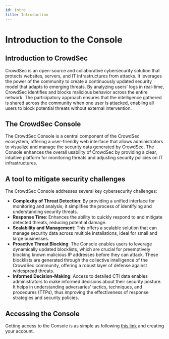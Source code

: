 ```yaml
---
id: intro
title: Introduction
---
```


# Introduction to the Console

## Introduction to CrowdSec

CrowdSec is an open-source and collaborative cybersecurity solution that protects websites, servers, and IT infrastructures from attacks. It leverages the power of the community to create a continuously updated security model that adapts to emerging threats. By analyzing users' logs in real-time, CrowdSec identifies and blocks malicious behavior across the entire network. The participatory approach ensures that the intelligence gathered is shared across the community when one user is attacked, enabling all users to block potential threats without external intervention.

  

## The CrowdSec Console

The CrowdSec Console is a central component of the CrowdSec ecosystem, offering a user-friendly web interface that allows administrators to visualize and manage the security data generated by CrowdSec. The Console enhances the overall usability of CrowdSec by providing a clear, intuitive platform for monitoring threats and adjusting security policies on IT infrastructures.

  

## A tool to mitigate security challenges

The CrowdSec Console addresses several key cybersecurity challenges:

*   **Complexity of Threat Detection**: By providing a unified interface for monitoring and analysis, it simplifies the process of identifying and understanding security threats.
*   **Response Time**: Enhances the ability to quickly respond to and mitigate detected threats, reducing potential damage.
*   **Scalability and Management**: This offers a scalable solution that can manage security data across multiple installations, ideal for small and large businesses.
*   **Proactive Threat Blocking**: The Console enables users to leverage dynamically updated blocklists, which are crucial for preemptively blocking known malicious IP addresses before they can attack. These blocklists are generated through the collective intelligence of the CrowdSec community, offering a robust layer of defense against widespread threats.
*   **Informed Decision-Making**: Access to detailed CTI data enables administrators to make informed decisions about their security posture. It helps in understanding adversaries' tactics, techniques, and procedures (TTPs), thus improving the effectiveness of response strategies and security policies.

  

## Accessing the Console

  

Getting access to the Console is as simple as following [this link](https://app.crowdsec.net) and creating your account.